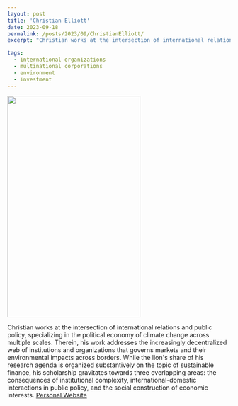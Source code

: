 ```yaml
---
layout: post
title: 'Christian Elliott'
date: 2023-09-18
permalink: /posts/2023/09/ChristianElliott/
excerpt: "Christian works at the intersection of international relations and public policy, specializing in the political economy of climate change across multiple scales. Therein, his work addresses the increasingly decentralized web of institutions and organizations that governs markets and their environmental impacts across borders. While the lion's share of his research agenda is organized substantively on the topic of sustainable finance, his scholarship gravitates towards three overlapping areas: the consequences of institutional complexity, international-domestic interactions in public policy, and the social construction of economic interests."

tags:
  - international organizations
  - multinational corporations
  - environment
  - investment
---
```

<img src="" width="300" height="500" />


Christian works at the intersection of international relations and public policy, specializing in the political economy of climate change across multiple scales. Therein, his work addresses the increasingly decentralized web of institutions and organizations that governs markets and their environmental impacts across borders. While the lion's share of his research agenda is organized substantively on the topic of sustainable finance, his scholarship gravitates towards three overlapping areas: the consequences of institutional complexity, international-domestic interactions in public policy, and the social construction of economic interests.
<a href= "https://www.christianmorinelliott.com">Personal Website</a>

